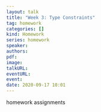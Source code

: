 ```yaml
---
layout: talk
title: "Week 3: Type Constraints"
tag: homework
categories: []
kind: Homework
series: homework
speaker:
authors:
pdf:
image:
talkURL:
eventURL:
event:
date: 2020-09-17 10:01
---
```


homework assignments
